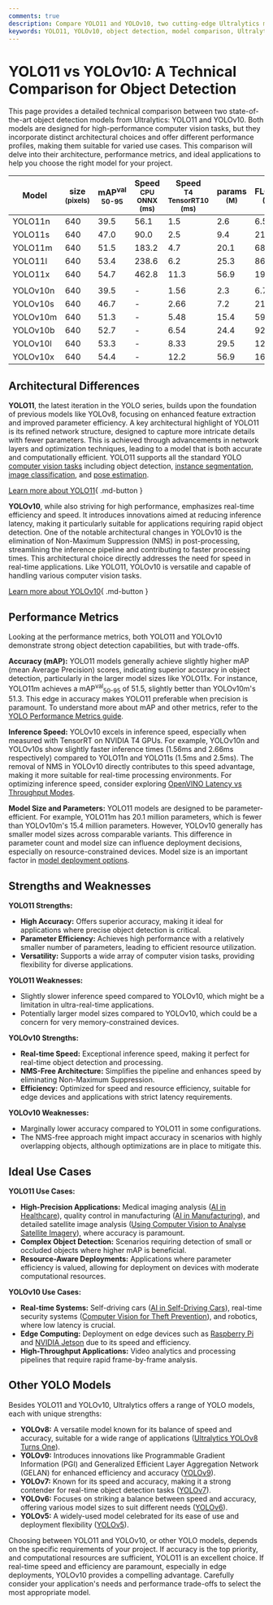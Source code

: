```yaml
---
comments: true
description: Compare YOLO11 and YOLOv10, two cutting-edge Ultralytics models. Explore architecture, performance, and use cases to choose the best fit for your needs.
keywords: YOLO11, YOLOv10, object detection, model comparison, Ultralytics, accuracy, inference speed, performance metrics, computer vision
---
```


# YOLO11 vs YOLOv10: A Technical Comparison for Object Detection

<script async src="https://cdn.jsdelivr.net/npm/chart.js"></script>
<script defer src="../../javascript/benchmark.js"></script>

<canvas id="modelComparisonChart" width="1024" height="400" active-models='["YOLO11", "YOLOv10"]'></canvas>

This page provides a detailed technical comparison between two state-of-the-art object detection models from Ultralytics: YOLO11 and YOLOv10. Both models are designed for high-performance computer vision tasks, but they incorporate distinct architectural choices and offer different performance profiles, making them suitable for varied use cases. This comparison will delve into their architecture, performance metrics, and ideal applications to help you choose the right model for your project.

| Model    | size<br><sup>(pixels) | mAP<sup>val<br>50-95 | Speed<br><sup>CPU ONNX<br>(ms) | Speed<br><sup>T4 TensorRT10<br>(ms) | params<br><sup>(M) | FLOPs<br><sup>(B) |
| -------- | --------------------- | -------------------- | ------------------------------ | ----------------------------------- | ------------------ | ----------------- |
| YOLO11n  | 640                   | 39.5                 | 56.1                           | 1.5                                 | 2.6                | 6.5               |
| YOLO11s  | 640                   | 47.0                 | 90.0                           | 2.5                                 | 9.4                | 21.5              |
| YOLO11m  | 640                   | 51.5                 | 183.2                          | 4.7                                 | 20.1               | 68.0              |
| YOLO11l  | 640                   | 53.4                 | 238.6                          | 6.2                                 | 25.3               | 86.9              |
| YOLO11x  | 640                   | 54.7                 | 462.8                          | 11.3                                | 56.9               | 194.9             |
|          |                       |                      |                                |                                     |                    |                   |
| YOLOv10n | 640                   | 39.5                 | -                              | 1.56                                | 2.3                | 6.7               |
| YOLOv10s | 640                   | 46.7                 | -                              | 2.66                                | 7.2                | 21.6              |
| YOLOv10m | 640                   | 51.3                 | -                              | 5.48                                | 15.4               | 59.1              |
| YOLOv10b | 640                   | 52.7                 | -                              | 6.54                                | 24.4               | 92.0              |
| YOLOv10l | 640                   | 53.3                 | -                              | 8.33                                | 29.5               | 120.3             |
| YOLOv10x | 640                   | 54.4                 | -                              | 12.2                                | 56.9               | 160.4             |

## Architectural Differences

**YOLO11**, the latest iteration in the YOLO series, builds upon the foundation of previous models like YOLOv8, focusing on enhanced feature extraction and improved parameter efficiency. A key architectural highlight of YOLO11 is its refined network structure, designed to capture more intricate details with fewer parameters. This is achieved through advancements in network layers and optimization techniques, leading to a model that is both accurate and computationally efficient. YOLO11 supports all the standard YOLO [computer vision tasks](https://docs.ultralytics.com/tasks/) including object detection, [instance segmentation](https://docs.ultralytics.com/tasks/segment/), [image classification](https://docs.ultralytics.com/tasks/classify/), and [pose estimation](https://docs.ultralytics.com/tasks/pose/).

[Learn more about YOLO11](https://docs.ultralytics.com/models/yolo11/){ .md-button }

**YOLOv10**, while also striving for high performance, emphasizes real-time efficiency and speed. It introduces innovations aimed at reducing inference latency, making it particularly suitable for applications requiring rapid object detection. One of the notable architectural changes in YOLOv10 is the elimination of Non-Maximum Suppression (NMS) in post-processing, streamlining the inference pipeline and contributing to faster processing times. This architectural choice directly addresses the need for speed in real-time applications. Like YOLO11, YOLOv10 is versatile and capable of handling various computer vision tasks.

[Learn more about YOLOv10](https://docs.ultralytics.com/models/yolov10/){ .md-button }

## Performance Metrics

Looking at the performance metrics, both YOLO11 and YOLOv10 demonstrate strong object detection capabilities, but with trade-offs.

**Accuracy (mAP):** YOLO11 models generally achieve slightly higher mAP (mean Average Precision) scores, indicating superior accuracy in object detection, particularly in the larger model sizes like YOLO11x. For instance, YOLO11m achieves a mAP<sup>val</sup><sub>50-95</sub> of 51.5, slightly better than YOLOv10m's 51.3. This edge in accuracy makes YOLO11 preferable when precision is paramount. To understand more about mAP and other metrics, refer to the [YOLO Performance Metrics guide](https://docs.ultralytics.com/guides/yolo-performance-metrics/).

**Inference Speed:** YOLOv10 excels in inference speed, especially when measured with TensorRT on NVIDIA T4 GPUs. For example, YOLOv10n and YOLOv10s show slightly faster inference times (1.56ms and 2.66ms respectively) compared to YOLO11n and YOLO11s (1.5ms and 2.5ms). The removal of NMS in YOLOv10 directly contributes to this speed advantage, making it more suitable for real-time processing environments. For optimizing inference speed, consider exploring [OpenVINO Latency vs Throughput Modes](https://docs.ultralytics.com/guides/optimizing-openvino-latency-vs-throughput-modes/).

**Model Size and Parameters:** YOLO11 models are designed to be parameter-efficient. For example, YOLO11m has 20.1 million parameters, which is fewer than YOLOv10m's 15.4 million parameters. However, YOLOv10 generally has smaller model sizes across comparable variants. This difference in parameter count and model size can influence deployment decisions, especially on resource-constrained devices. Model size is an important factor in [model deployment options](https://docs.ultralytics.com/guides/model-deployment-options/).

## Strengths and Weaknesses

**YOLO11 Strengths:**

- **High Accuracy:** Offers superior accuracy, making it ideal for applications where precise object detection is critical.
- **Parameter Efficiency:** Achieves high performance with a relatively smaller number of parameters, leading to efficient resource utilization.
- **Versatility:** Supports a wide array of computer vision tasks, providing flexibility for diverse applications.

**YOLO11 Weaknesses:**

- Slightly slower inference speed compared to YOLOv10, which might be a limitation in ultra-real-time applications.
- Potentially larger model sizes compared to YOLOv10, which could be a concern for very memory-constrained devices.

**YOLOv10 Strengths:**

- **Real-time Speed:** Exceptional inference speed, making it perfect for real-time object detection and processing.
- **NMS-Free Architecture:** Simplifies the pipeline and enhances speed by eliminating Non-Maximum Suppression.
- **Efficiency:** Optimized for speed and resource efficiency, suitable for edge devices and applications with strict latency requirements.

**YOLOv10 Weaknesses:**

- Marginally lower accuracy compared to YOLO11 in some configurations.
- The NMS-free approach might impact accuracy in scenarios with highly overlapping objects, although optimizations are in place to mitigate this.

## Ideal Use Cases

**YOLO11 Use Cases:**

- **High-Precision Applications:** Medical imaging analysis ([AI in Healthcare](https://www.ultralytics.com/solutions/ai-in-healthcare)), quality control in manufacturing ([AI in Manufacturing](https://www.ultralytics.com/solutions/ai-in-manufacturing)), and detailed satellite image analysis ([Using Computer Vision to Analyse Satellite Imagery](https://www.ultralytics.com/blog/using-computer-vision-to-analyse-satellite-imagery)), where accuracy is paramount.
- **Complex Object Detection:** Scenarios requiring detection of small or occluded objects where higher mAP is beneficial.
- **Resource-Aware Deployments:** Applications where parameter efficiency is valued, allowing for deployment on devices with moderate computational resources.

**YOLOv10 Use Cases:**

- **Real-time Systems:** Self-driving cars ([AI in Self-Driving Cars](https://www.ultralytics.com/solutions/ai-in-self-driving)), real-time security systems ([Computer Vision for Theft Prevention](https://www.ultralytics.com/blog/computer-vision-for-theft-prevention-enhancing-security)), and robotics, where low latency is crucial.
- **Edge Computing:** Deployment on edge devices such as [Raspberry Pi](https://docs.ultralytics.com/guides/raspberry-pi/) and [NVIDIA Jetson](https://docs.ultralytics.com/guides/nvidia-jetson/) due to its speed and efficiency.
- **High-Throughput Applications:** Video analytics and processing pipelines that require rapid frame-by-frame analysis.

## Other YOLO Models

Besides YOLO11 and YOLOv10, Ultralytics offers a range of YOLO models, each with unique strengths:

- **YOLOv8:** A versatile model known for its balance of speed and accuracy, suitable for a wide range of applications ([Ultralytics YOLOv8 Turns One](https://www.ultralytics.com/blog/ultralytics-yolov8-turns-one-a-year-of-breakthroughs-and-innovations)).
- **YOLOv9:** Introduces innovations like Programmable Gradient Information (PGI) and Generalized Efficient Layer Aggregation Network (GELAN) for enhanced efficiency and accuracy ([YOLOv9](https://docs.ultralytics.com/models/yolov9/)).
- **YOLOv7:** Known for its speed and accuracy, making it a strong contender for real-time object detection tasks ([YOLOv7](https://docs.ultralytics.com/models/yolov7/)).
- **YOLOv6:** Focuses on striking a balance between speed and accuracy, offering various model sizes to suit different needs ([YOLOv6](https://docs.ultralytics.com/models/yolov6/)).
- **YOLOv5:** A widely-used model celebrated for its ease of use and deployment flexibility ([YOLOv5](https://docs.ultralytics.com/models/yolov5/)).

Choosing between YOLO11 and YOLOv10, or other YOLO models, depends on the specific requirements of your project. If accuracy is the top priority, and computational resources are sufficient, YOLO11 is an excellent choice. If real-time speed and efficiency are paramount, especially in edge deployments, YOLOv10 provides a compelling advantage. Carefully consider your application's needs and performance trade-offs to select the most appropriate model.
